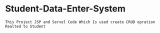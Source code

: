 # Student-Data-Enter-System

```
This Project JSP and Servel Code Which Is used create CRUD opration Realted to Student
```